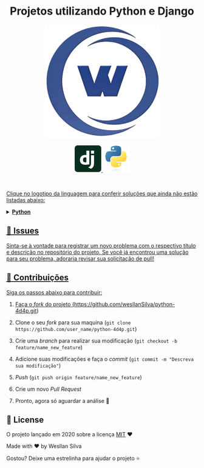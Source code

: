 <h1 align="center">Projetos utilizando Python e Django</h1>
 
<!--Banner session-->
<p align="center">
  <img src="./img/wstack-logo-sf.png" alt="Wstack" tittle="Wstack Solution" width="300" height="300">
</p>
 
<p align="center">

  <!-- Django -->
  <a href="https://github.com/wesllanSilva/python-4d4p//Django">
    <img src="./img/django-icon.svg" alt="Django" tittle="Django" width="70" height="70">
  </a>
  <!-- Python -->
  <a href="https://github.com/wesllanSilva/python-4d4p/tree/main/Python/Controle_Finaceiro">
    <img src="./img/python.svg" alt="python" tittle="Python" width="70" height="70">
</p><br>

Clique no logotipo da linguagem para conferir soluções que ainda não estão listadas abaixo:

<!-- Python -->
<details>
    <summary><strong>Python</strong></summary>
    <br />
    <div align="left">
        <!-- Projetos com Python Puro -->
        <table border=1>
            <tr>
                <th colspan="3"><a href="https://github.com/wesllanSilva/python-4d4p/Python/Controle_Finaceiro">Projetos com Python Puro</a></th>
            </tr>
            <tr>
                <th colspan="3"> Python (Controle financeiro)</th>
            </tr>
            <tr>
                <th>Projeto</th>
                <th>Solução</th>
                <th>Status</th>
            </tr>
            <tr>
                <td>Criando um Sistema de Controle financeiro com Python</td>
                <td><a href="https://github.com/wesllanSilva/python-4d4p/blob/main/Python/Controle_Finaceiro/template.py">Código</a></td>
                <td align="center">✔️</td>
            </tr>
            <tr>
                <td>Testes Com Python</td>
                <td><a href="https://github.com/wesllanSilva/python-4d4p/blob/main/Python/Teste/README.md">Código</a></td>
                <td align="center">✔️</td>
            </tr>                
        </table>                   
    </div>
</details>


## 🐛 Issues

Sinta-se à vontade para registrar um novo problema com o respectivo título e descrição no repositório do projeto. Se você já encontrou uma solução para seu problema, adoraria revisar sua solicitação de pull!

## 🤝 Contribuições

Siga os passos abaixo para contribuir:

1. Faça o *fork* do projeto (<https://github.com/wesllanSilva/python-4d4p.git>)

2. Clone o seu *fork* para sua maquína (`git clone https://github.com/user_name/python-4d4p.git`)

3. Crie uma *branch* para realizar sua modificação (`git checkout -b feature/name_new_feature`)

4. Adicione suas modificações e faça o *commit* (`git commit -m "Descreva sua modificação"`)

5. *Push* (`git push origin feature/name_new_feature`)

6. Crie um novo *Pull Request*

7. Pronto, agora só aguardar a análise 🚀 

## 📜 License

O projeto lançado em 2020 sobre a licença [MIT](./LICENSE) ❤️ 

Made with ♥ by Wesllan Silva

Gostou? Deixe uma estrelinha para ajudar o projeto ⭐
